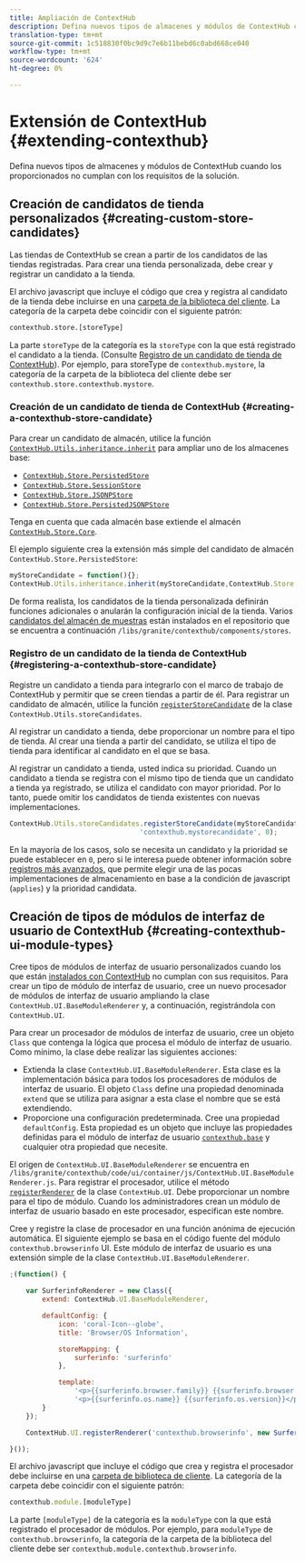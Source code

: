 ```yaml
---
title: Ampliación de ContextHub
description: Defina nuevos tipos de almacenes y módulos de ContextHub cuando los proporcionados no cumplan con los requisitos de la solución
translation-type: tm+mt
source-git-commit: 1c518830f0bc9d9c7e6b11bebd6c0abd668ce040
workflow-type: tm+mt
source-wordcount: '624'
ht-degree: 0%

---
```



# Extensión de ContextHub {#extending-contexthub}

Defina nuevos tipos de almacenes y módulos de ContextHub cuando los proporcionados no cumplan con los requisitos de la solución.

## Creación de candidatos de tienda personalizados {#creating-custom-store-candidates}

Las tiendas de ContextHub se crean a partir de los candidatos de las tiendas registradas. Para crear una tienda personalizada, debe crear y registrar un candidato a la tienda.

El archivo javascript que incluye el código que crea y registra al candidato de la tienda debe incluirse en una [carpeta de la biblioteca del cliente](/help/implementing/developing/introduction/clientlibs.md). La categoría de la carpeta debe coincidir con el siguiente patrón:

```xml
contexthub.store.[storeType]
```

La parte `storeType` de la categoría es la `storeType` con la que está registrado el candidato a la tienda. (Consulte [Registro de un candidato de tienda de ContextHub](#registering-a-contexthub-store-candidate)). Por ejemplo, para storeType de `contexthub.mystore`, la categoría de la carpeta de la biblioteca del cliente debe ser `contexthub.store.contexthub.mystore`.

### Creación de un candidato de tienda de ContextHub {#creating-a-contexthub-store-candidate}

Para crear un candidato de almacén, utilice la función [`ContextHub.Utils.inheritance.inherit`](contexthub-api.md#inherit-child-parent) para ampliar uno de los almacenes base:

* [`ContextHub.Store.PersistedStore`](contexthub-api.md#contexthub-store-persistedstore)
* [`ContextHub.Store.SessionStore`](contexthub-api.md#contexthub-store-sessionstore)
* [`ContextHub.Store.JSONPStore`](contexthub-api.md#contexthub-store-jsonpstore)
* [`ContextHub.Store.PersistedJSONPStore`](contexthub-api.md#contexthub-store-persistedjsonpstore)

Tenga en cuenta que cada almacén base extiende el almacén [`ContextHub.Store.Core`](contexthub-api.md#contexthub-store-core).

El ejemplo siguiente crea la extensión más simple del candidato de almacén `ContextHub.Store.PersistedStore`:

```javascript
myStoreCandidate = function(){};
ContextHub.Utils.inheritance.inherit(myStoreCandidate,ContextHub.Store.PersistedStore);
```

De forma realista, los candidatos de la tienda personalizada definirán funciones adicionales o anularán la configuración inicial de la tienda. Varios [candidatos del almacén de muestras](sample-stores.md) están instalados en el repositorio que se encuentra a continuación `/libs/granite/contexthub/components/stores`.

### Registro de un candidato de la tienda de ContextHub {#registering-a-contexthub-store-candidate}

Registre un candidato a tienda para integrarlo con el marco de trabajo de ContextHub y permitir que se creen tiendas a partir de él. Para registrar un candidato de almacén, utilice la función [`registerStoreCandidate`](contexthub-api.md#registerstorecandidate-store-storetype-priority-applies) de la clase `ContextHub.Utils.storeCandidates`.

Al registrar un candidato a tienda, debe proporcionar un nombre para el tipo de tienda. Al crear una tienda a partir del candidato, se utiliza el tipo de tienda para identificar al candidato en el que se basa.

Al registrar un candidato a tienda, usted indica su prioridad. Cuando un candidato a tienda se registra con el mismo tipo de tienda que un candidato a tienda ya registrado, se utiliza el candidato con mayor prioridad. Por lo tanto, puede omitir los candidatos de tienda existentes con nuevas implementaciones.

```javascript
ContextHub.Utils.storeCandidates.registerStoreCandidate(myStoreCandidate,
                                'contexthub.mystorecandidate', 0);
```

En la mayoría de los casos, solo se necesita un candidato y la prioridad se puede establecer en `0`, pero si le interesa puede obtener información sobre [registros más avanzados,](contexthub-api.md#registerstorecandidate-store-storetype-priority-applies) que permite elegir una de las pocas implementaciones de almacenamiento en base a la condición de javascript (`applies`) y la prioridad candidata.

## Creación de tipos de módulos de interfaz de usuario de ContextHub {#creating-contexthub-ui-module-types}

Cree tipos de módulos de interfaz de usuario personalizados cuando los que están [instalados con ContextHub](sample-modules.md) no cumplan con sus requisitos. Para crear un tipo de módulo de interfaz de usuario, cree un nuevo procesador de módulos de interfaz de usuario ampliando la clase `ContextHub.UI.BaseModuleRenderer` y, a continuación, registrándola con `ContextHub.UI`.

Para crear un procesador de módulos de interfaz de usuario, cree un objeto `Class` que contenga la lógica que procesa el módulo de interfaz de usuario. Como mínimo, la clase debe realizar las siguientes acciones:

* Extienda la clase `ContextHub.UI.BaseModuleRenderer`. Esta clase es la implementación básica para todos los procesadores de módulos de interfaz de usuario. El objeto `Class` define una propiedad denominada `extend` que se utiliza para asignar a esta clase el nombre que se está extendiendo.
* Proporcione una configuración predeterminada. Cree una propiedad `defaultConfig`. Esta propiedad es un objeto que incluye las propiedades definidas para el módulo de interfaz de usuario [`contexthub.base`](sample-modules.md#contexthub-base-ui-module-type) y cualquier otra propiedad que necesite.

El origen de `ContextHub.UI.BaseModuleRenderer` se encuentra en `/libs/granite/contexthub/code/ui/container/js/ContextHub.UI.BaseModuleRenderer.js`.  Para registrar el procesador, utilice el método [`registerRenderer`](contexthub-api.md#registerrenderer-moduletype-renderer-dontrender) de la clase `ContextHub.UI`. Debe proporcionar un nombre para el tipo de módulo. Cuando los administradores crean un módulo de interfaz de usuario basado en este procesador, especifican este nombre.

Cree y registre la clase de procesador en una función anónima de ejecución automática. El siguiente ejemplo se basa en el código fuente del módulo `contexthub.browserinfo` UI. Este módulo de interfaz de usuario es una extensión simple de la clase `ContextHub.UI.BaseModuleRenderer`.

```javascript
;(function() {

    var SurferinfoRenderer = new Class({
        extend: ContextHub.UI.BaseModuleRenderer,

        defaultConfig: {
            icon: 'coral-Icon--globe',
            title: 'Browser/OS Information',

            storeMapping: {
                surferinfo: 'surferinfo'
            },

            template:
                '<p>{{surferinfo.browser.family}} {{surferinfo.browser.version}}</p>' +
                '<p>{{surferinfo.os.name}} {{surferinfo.os.version}}</p>'
        }
    });

    ContextHub.UI.registerRenderer('contexthub.browserinfo', new SurferinfoRenderer());

}());
```

El archivo javascript que incluye el código que crea y registra el procesador debe incluirse en una [carpeta de biblioteca de cliente](/help/implementing/developing/introduction/clientlibs.md). La categoría de la carpeta debe coincidir con el siguiente patrón:

```javascript
contexthub.module.[moduleType]
```

La parte `[moduleType]` de la categoría es la `moduleType` con la que está registrado el procesador de módulos. Por ejemplo, para `moduleType` de `contexthub.browserinfo`, la categoría de la carpeta de la biblioteca del cliente debe ser `contexthub.module.contexthub.browserinfo`.
